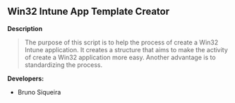 ## Win32 Intune App Template Creator

**Description**
> The purpose of this script is to help the process of create a Win32 Intune application. It creates a structure that aims to make the activity of create a Win32 application more easy. Another advantage is to standardizing  the process.

**Developers:**
- Bruno Siqueira

